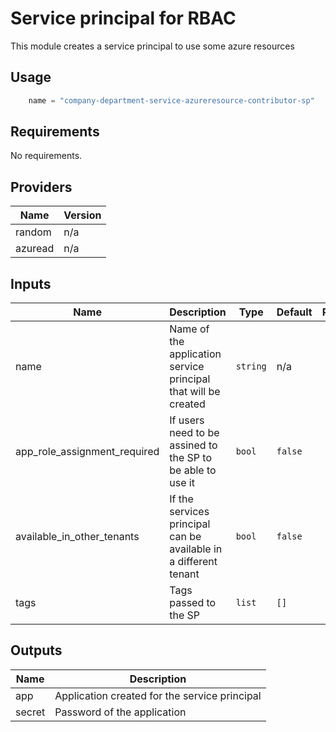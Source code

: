 # Service principal for RBAC

This module creates a service principal to use some azure resources

## Usage

```javascript
    name = "company-department-service-azureresource-contributor-sp"
```

## Requirements

No requirements.

## Providers

| Name | Version |
|------|---------|
| random | n/a |
| azuread | n/a |

## Inputs

| Name | Description | Type | Default | Required |
|------|-------------|------|---------|:--------:|
| name | Name of the application service principal that will be created | `string` | n/a | yes |
| app\_role\_assignment\_required | If users need to be assined to the SP to be able to use it | `bool` | `false` | no |
| available\_in\_other\_tenants | If the services principal can be available in a different tenant | `bool` | `false` | no |
| tags | Tags passed to the SP | `list` | `[]` | no |

## Outputs

| Name | Description |
|------|-------------|
| app | Application created for the service principal |
| secret | Password of the application |

